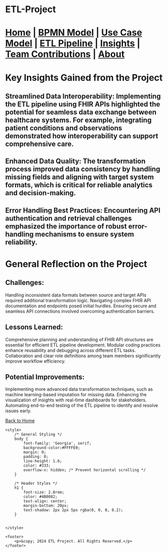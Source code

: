 # ETL-Project



[Home](index.md) | [BPMN Model](bpmn.md) | [Use Case Model](use_case.md) | [ETL Pipeline](etl_pipeline.md) | [Insights](insights.md) | [Team Contributions](team.md) | [About](about.md)
=======

# Key Insights Gained from the Project

## Streamlined Data Interoperability: Implementing the ETL pipeline using FHIR APIs highlighted the potential for seamless data exchange between healthcare systems. For example, integrating patient conditions and observations demonstrated how interoperability can support comprehensive care.

## Enhanced Data Quality: The transformation process improved data consistency by handling missing fields and aligning with target system formats, which is critical for reliable analytics and decision-making.

## Error Handling Best Practices: Encountering API authentication and retrieval challenges emphasized the importance of robust error-handling mechanisms to ensure system reliability.

# General Reflection on the Project

## Challenges:

Handling inconsistent data formats between source and target APIs required additional transformation logic.
Navigating complex FHIR API documentation and endpoints posed initial hurdles.
Ensuring secure and seamless API connections involved overcoming authentication barriers.

## Lessons Learned:

Comprehensive planning and understanding of FHIR API structures are essential for efficient ETL pipeline development.
Modular coding practices enhance reusability and debugging across different ETL tasks.
Collaboration and clear role definitions among team members significantly improve workflow efficiency.

## Potential Improvements:

Implementing more advanced data transformation techniques, such as machine learning-based imputation for missing data.
Enhancing the visualization of insights with real-time dashboards for stakeholders.
Automating end-to-end testing of the ETL pipeline to identify and resolve issues early.

[Back to Home](index.md)

<html lang="en">
<head>
    <meta charset="UTF-8">
    <meta name="viewport" content="width=device-width, initial-scale=1.0">
    <title>ETL Project Overview</title>

    <style>
        /* General Styling */
        body {
            font-family: 'Georgia', serif;
            background-color:#FFFFE0; 
            margin: 0;
            padding: 0;
            line-height: 1.6;
            color: #333;
            overflow-x: hidden; /* Prevent horizontal scrolling */
        }

        /* Header Styles */
        h1 {
            font-size: 2.8rem;
            color: #4B0082;
            text-align: center;
            margin-bottom: 20px;
            text-shadow: 2px 2px 5px rgba(0, 0, 0, 0.2);
        }


    </style>
</head>
<body>


    <footer>
        <p>&copy; 2024 ETL Project. All Rights Reserved.</p>
    </footer>

</body>
</html>

